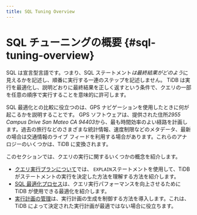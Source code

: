```yaml
---
title: SQL Tuning Overview
---
```


# SQL チューニングの概要 {#sql-tuning-overview}

SQL は宣言型言語です。つまり、SQL ステートメント*は最終結果がどのよう*に見えるかを記述し、順番に実行する一連のステップを記述しません。 TiDB は実行を最適化し、説明どおりに最終結果を正しく返すという条件で、クエリの一部を任意の順序で実行することを意味的に許可します。

SQL 最適化との比較に役立つのは、GPS ナビゲーションを使用したときに何が起こるかを説明することです。 GPS ソフトウェアは、提供された住所*2955 Campus Drive San Mateo CA 94403*から、最も時間効率のよい経路を計画します。過去の旅行などのさまざまな統計情報、速度制限などのメタデータ、最新の場合は交通情報のライブ フィードを利用する場合があります。これらのアナロジーのいくつかは、TiDB に変換されます。

このセクションでは、クエリの実行に関するいくつかの概念を紹介します。

-   [クエリ実行プランについて](/explain-overview.md)では、 `EXPLAIN`ステートメントを使用して、TiDB がステートメントの実行を決定した方法を理解する方法を紹介します。
-   [SQL 最適化プロセス](/sql-optimization-concepts.md)は、クエリ実行パフォーマンスを向上させるために TiDB が使用できる最適化を紹介します。
-   [実行計画の管理](/control-execution-plan.md)は、実行計画の生成を制御する方法を導入します。これは、TiDB によって決定された実行計画が最適ではない場合に役立ちます。
